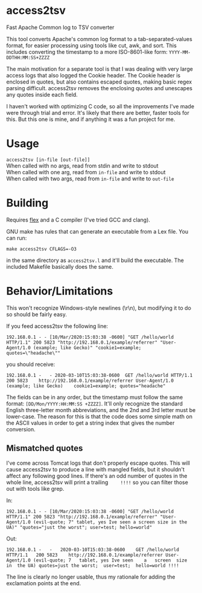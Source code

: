 # access2tsv
Fast Apache Common log to TSV converter

This tool converts Apache's common log format to a tab-separated-values format, for easier processing using tools like cut, awk, and sort. This includes converting the timestamp to a more ISO-8601-like form: `YYYY-MM-DDTHH:MM:SS+ZZZZ`

The main motivation for a separate tool is that I was dealing with very large access logs that also logged the Cookie header. The Cookie header is enclosed in quotes, but also contains escaped quotes, making basic regex parsing difficult. access2tsv removes the enclosing quotes and unescapes any quotes inside each field.

I haven't worked with optimizing C code, so all the improvements I've made were through trial and error. It's likely that there are better, faster tools for this. But this one is mine, and if anything it was a fun project for me.

# Usage
`access2tsv [in-file [out-file]]`  
When called with no args, read from stdin and write to stdout  
When called with one arg, read from `in-file` and write to stdout  
When called with two args, read from `in-file` and write to `out-file`

# Building
Requires [flex](https://github.com/westes/flex) and a C compiler (I've tried GCC and clang).

GNU make has rules that can generate an executable from a Lex file. You can run:
```
make access2tsv CFLAGS=-O3
```
in the same directory as `access2tsv.l` and it'll build the executable. The included Makefile basically does the same.

# Behavior/Limitations
This won't recognize Windows-style newlines (\r\n), but modifying it to do so should be fairly easy.

If you feed access2tsv the following line:
```
192.168.0.1 - - [10/Mar/2020:15:03:38 -0600] "GET /hello/world HTTP/1.1" 200 5823 "http://192.168.0.1/example/referrer" "User-Agent/1.0 (example; like Gecko)" "cookie1=example; quotes=\"headache\""
```
you should receive:
```
192.168.0.1 -	- 2020-03-10T15:03:38-0600	GET /hello/world HTTP/1.1	200	5823	http://192.168.0.1/example/referrer	User-Agent/1.0 (example; like Gecko)	cookie1=example; quotes="headache"
```

The fields can be in any order, but the timestamp must follow the same format: `[DD/Mon/YYYY:HH:MM:SS +ZZZZ]`. It'll only recognize the standard English three-letter month abbreviations, and the 2nd and 3rd letter must be lower-case. The reason for this is that the code does some simple math on the ASCII values in order to get a string index that gives the number conversion.

## Mismatched quotes
I've come across Tomcat logs that don't properly escape quotes. This will cause access2tsv to produce a line with mangled fields, but it shouldn't affect any following good lines. If there's an odd number of quotes in the whole line, access2tsv will print a trailing `	!!!!` so you can filter those out with tools like grep.

In:
```
192.168.0.1 - - [10/Mar/2020:15:03:38 -0600] "GET /hello/world HTTP/1.1" 200 5823 "http://192.168.0.1/example/referrer" "User-Agent/1.0 (evil-quote; 7" tablet, yes Ive seen a screen size in the UA)" "quotes="just the worst"; user=test; hello=world"
```
Out:
```
192.168.0.1	-	-	2020-03-10T15:03:38-0600	GET /hello/world HTTP/1.1	200	5823	http://192.168.0.1/example/referrer	User-Agent/1.0 (evil-quote; 7	tablet,	yes	Ive	seen	a	screen	size	in	the	UA) quotes=just the worst;	user=test;	hello=world	!!!!
```
The line is clearly no longer usable, thus my rationale for adding the exclamation points at the end.

